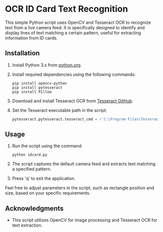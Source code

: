 # OCR ID Card Text Recognition

This simple Python script uses OpenCV and Tesseract OCR to recognize text from a live camera feed. It is specifically designed to identify and display lines of text matching a certain pattern, useful for extracting information from ID cards.

## Installation

1. Install Python 3.x from [python.org](https://www.python.org/downloads/).
2. Install required dependencies using the following commands:
   ```
   pip install opencv-python
   pip install pytesseract
   pip install Pillow
   ```

3. Download and install Tesseract OCR from [Tesseract GitHub](https://github.com/tesseract-ocr/tesseract).

4. Set the Tesseract executable path in the script:
   ```python
   pytesseract.pytesseract.tesseract_cmd = r'C:\Program Files\Tesseract-OCR\tesseract.exe'
   ```

## Usage

1. Run the script using the command:
   ```
   python idcard.py
   ```

2. The script captures the default camera feed and extracts text matching a specified pattern.

3. Press 'q' to exit the application.

Feel free to adjust parameters in the script, such as rectangle position and size, based on your specific requirements.

## Acknowledgments

- This script utilizes OpenCV for image processing and Tesseract OCR for text extraction.
